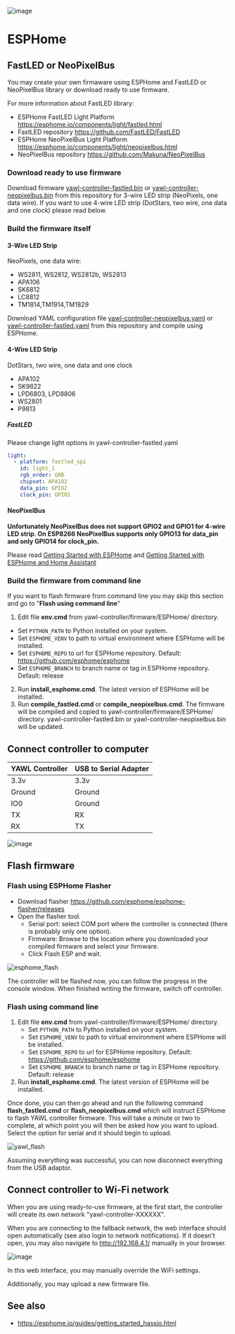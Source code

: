 ![image](https://user-images.githubusercontent.com/4923679/149402476-306efe19-1e98-4770-9b0e-16290bc4a205.png)

# ESPHome

## FastLED or NeoPixelBus
You may create your own firmaware using ESPHome and FastLED or NeoPixelBus library or download ready to use firmware.

For more information about FastLED library:
- ESPHome FastLED Light Platform https://esphome.io/components/light/fastled.html
- FastLED repository https://github.com/FastLED/FastLED
- ESPHome NeoPixelBus Light Platform https://esphome.io/components/light/neopixelbus.html
- NeoPixelBus repository https://github.com/Makuna/NeoPixelBus

### Download ready to use firmware

Download firmware [yawl-controller-fastled.bin](yawl-controller-fastled.bin) or  [yawl-controller-neopixelbus.bin](yawl-controller-neopixelbus.bin) from this repository for 3-wire LED strip (NeoPixels, one data wire). If you want to use 4-wire LED strip (DotStars, two wire, one data and one clock) please read below. 

### Build the firmware itself

#### 3-Wire LED Strip

NeoPixels, one data wire:
- WS2811, WS2812, WS2812b, WS2813
- APA106
- SK6812
- LC8812
- TM1814,TM1914,TM1829

Download YAML configuration file [yawl-controller-neopixelbus.yaml](yawl-controller-neopixelbus.yaml) or [yawl-controller-fastled.yaml](yawl-controller-fastled.yaml) from this repository and compile using ESPHome.

#### 4-Wire LED Strip

DotStars, two wire, one data and one clock
- APA102
- SK9822
- LPD6803, LPD8806
- WS2801
- P9813

##### FastLED

Please change light options in yawl-controller-fastled.yaml

```yml
light:
  - platform: fastled_spi
    id: light_1
    rgb_order: GRB
    chipset: APA102
    data_pin: GPIO2
    clock_pin: GPIO1
```
#### NeoPixelBus

**Unfortunately NeoPixelBus does not support GPIO2 and GPIO1 for 4-wire LED strip. On ESP8266 NeoPixelBus supports only GPIO13 for data_pin and only GPIO14 for clock_pin.** 

Please read [Getting Started with ESPHome](https://esphome.io/guides/getting_started_command_line.html) and [Getting Started with ESPHome and Home Assistant](https://esphome.io/guides/getting_started_hassio.html)



### Build the firmware from command line

If you want to flash firmware from command line you may skip this section and go to "**Flash using command line**"

 1) Edit file **env.cmd** from yawl-controller/firmware/ESPHome/ directory. 
   - Set `PYTHON_PATH` to Python installed on your system.
   - Set `ESPHOME_VENV` to path to virtual environment where ESPHome will be installed.
   - Set `ESPHOME_REPO` to url for ESPHome repository. Default: https://github.com/esphome/esphome
   - Set `ESPHOME_BRANCH` to branch name or tag in ESPHome repository. Default: release
 2) Run **install_esphome.cmd**. The latest version of ESPHome will be installed.
 3) Run **compile_fastled.cmd** or **compile_neopixelbus.cmd**. The firmware will be compiled and copied to yawl-controller/firmware/ESPHome/ directory. yawl-controller-fastled.bin or yawl-controller-neopixelbus.bin will be updated.  

## Connect controller to computer

| YAWL Controller |	USB to Serial Adapter|
|---|---|
| 3.3v	| 3.3v |
| Ground	| Ground |
| IO0	| Ground |
| TX	| RX |
| RX	| TX |

![image](https://user-images.githubusercontent.com/4923679/151598448-9379adaf-c874-475b-8140-79478fdc33ec.png)

## Flash firmware

### Flash using ESPHome Flasher

- Download flasher https://github.com/esphome/esphome-flasher/releases
 - Open the flasher tool.
   - Serial port: select COM port where the controller is connected (there is probably only one option).
   - Firmware: Browse to the location where you downloaded your compiled firmware and select your firmware.
   - Click Flash ESP and wait.

![esphome_flash](https://user-images.githubusercontent.com/4923679/151590660-6e98db55-7a78-4dfe-8a78-77da908318fc.gif)

The controller will be flashed now, you can follow the progress in the console window.
When finished writing the firmware, switch off controller.

### Flash using command line

1) Edit file **env.cmd** from yawl-controller/firmware/ESPHome/ directory. 
   - Set `PYTHON_PATH` to Python installed on your system.
   - Set `ESPHOME_VENV` to path to virtual environment where ESPHome will be installed.
   - Set `ESPHOME_REPO` to url for ESPHome repository. Default: https://github.com/esphome/esphome
   - Set `ESPHOME_BRANCH` to branch name or tag in ESPHome repository. Default: release
2) Run **install_esphome.cmd**. The latest version of ESPHome will be installed.

Once done, you can then go ahead and run the following command **flash_fastled.cmd** or **flash_neopixelbus.cmd** which will instruct ESPHome to flash YAWL controller firmware. This will take a minute or two to complete, at which point you will then be asked how you want to upload. Select the option for serial and it should begin to upload.

![yawl_flash](https://user-images.githubusercontent.com/4923679/151590128-faa4d04a-c57a-415d-8368-c978568b5062.gif)

Assuming everything was successful, you can now disconnect everything from the USB adaptor.

## Connect controller to Wi-Fi network

When you are using ready-to-use firmware, at the first start, the controller will create its own network "yawl-controller-XXXXXX". 

When you are connecting to the fallback network, the web interface should open automatically (see also login to network notifications). If it doesn't open, you may also navigate to http://192.168.4.1/ manually in your browser.

![image](https://user-images.githubusercontent.com/4923679/124567130-61863c00-de4c-11eb-86be-49ea9a270f94.png)

In this web interface, you may manually override the WiFi settings.

Additionally, you may upload a new firmware file.

## See also
 - https://esphome.io/guides/getting_started_hassio.html
